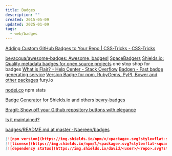 ```yaml
---
title: Badges
description: ""
created: 2015-05-09
updated: 2025-01-09
tags:
  - web/badges
---
```


[Adding Custom GitHub Badges to Your Repo | CSS-Tricks - CSS-Tricks](https://css-tricks.com/adding-custom-github-badges-to-your-repo/)

[bevacqua/awesome-badges: Awesome, badges!](https://github.com/bevacqua/awesome-badges)
[SpaceBadgers](https://badgers.space/)
[Shields.io: Quality metadata badges for open source projects](http://shields.io/) one stop shop for badges
[What is Flair? - Help Center - Stack Overflow](https://stackoverflow.com/help/flair)
[Badgen - Fast badge generating service](https://badgen.net/)
[Version Badge for npm, RubyGems, PyPI, Bower and other packages](http://badge.fury.io/) fury.io

[nodei.co](https://nodei.co/) npm stats

[Badge Generator](http://badges.amercier.com/) for Shields.io and others
[bevry-badges](https://github.com/bevry/badges)

[Bragit: Show off your Github repository buttons with elegance](http://websemantics.github.io/bragit/)

[Is it maintained?](http://isitmaintained.com/)

[badges/README.md at master · Naereen/badges](https://github.com/Naereen/badges/blob/master/README.md)

```markdown
[![npm version](https://img.shields.io/npm/v/<package>.svg?style=flat-square)](https://www.npmjs.com/<package>)
[![license](https://img.shields.io/npm/l/<package>.svg?style=flat-square)](https://www.npmjs.com/<package>)
[![dependency status](https://img.shields.io/david/<user>/<repo>.svg?style=flat-square)](https://david-dm.org/<user>/<repo>)
```
